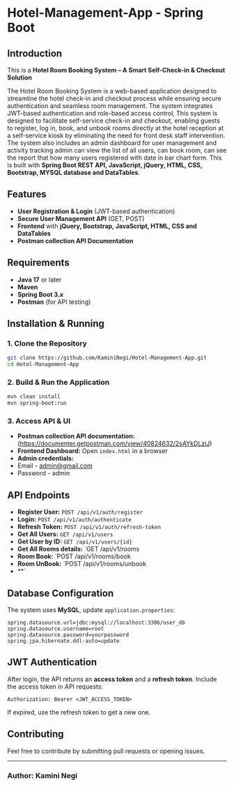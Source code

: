 # Hotel-Management-App - Spring Boot

## Introduction
This is a **Hotel Room Booking System – A Smart Self-Check-in & Checkout Solution**

The Hotel Room Booking System is a web-based application designed to streamline the hotel check-in and checkout process while ensuring secure authentication and seamless room management. The system integrates JWT-based authentication and role-based access control, This system is designed to facilitate self-service check-in and checkout, enabling guests to register, log in, book, and unbook rooms directly at the hotel reception at a self-service kiosk by eliminating the need for front desk staff intervention. The system also includes an admin dashboard for user management and activity tracking admin can view the list of all users, can book room, can see the report that how many users registered with date in bar chart form.
This is built with **Spring Boot REST API, JavaScript, jQuery, HTML, CSS, Bootstrap, MYSQL database and DataTables**.

## Features
- **User Registration & Login** (JWT-based authentication)
- **Secure User Management API** (GET, POST)
- **Frontend** with **jQuery, Bootstrap, JavaScript, HTML, CSS and DataTables**
- **Postman collection API Documentation**

## Requirements
- **Java 17** or later
- **Maven**
- **Spring Boot 3.x**
- **Postman** (for API testing)

## Installation & Running
### 1. Clone the Repository
```sh
git clone https://github.com/KaminiNegi/Hotel-Management-App.git
cd Hotel-Management-App
```


### 2. Build & Run the Application
```sh
mvn clean install
mvn spring-boot:run
```

### 3. Access API & UI

- **Postman collection API documentation:** (https://documenter.getpostman.com/view/40824632/2sAYkDLziJ)
- **Frontend Dashboard:** Open `index.html` in a browser
- **Admin credentials:**
- Email - admin@gmail.com 
- Password - admin

## API Endpoints
- **Register User:** `POST /api/v1/auth/register`
- **Login:** `POST /api/v1/auth/authenticate`
- **Refresh Token:** `POST /api/v1/auth/refresh-token`
- **Get All Users:** `GET /api/v1/users`
- **Get User by ID:** `GET /api/v1/users/{id}`
- **Get All Rooms details:** `GET /api/v1/rooms
- **Room Book:** `POST /api/v1/rooms/book
- **Room UnBook:** `POST /api/v1/rooms/unbook
- **`

## Database Configuration
The system uses  **MySQL**, update `application.properties`:
```properties
spring.datasource.url=jdbc:mysql://localhost:3306/user_db
spring.datasource.username=root
spring.datasource.password=yourpassword
spring.jpa.hibernate.ddl-auto=update
```

## JWT Authentication
After login, the API returns an **access token** and a **refresh token**. Include the access token in API requests:
```
Authorization: Bearer <JWT_ACCESS_TOKEN>
```
If expired, use the refresh token to get a new one.

## Contributing
Feel free to contribute by submitting pull requests or opening issues.

---
### **Author:** Kamini Negi

